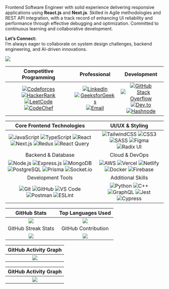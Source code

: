 Frontend Software Engineer with solid experience delivering responsive applications using **React.js** and **Next.js**. Skilled in Agile methodologies and REST API integration, with a track record of enhancing UI reliability and performance through effective debugging and optimization. Committed to continuous learning and collaborative development.  

**Let’s Connect:**  
I’m always eager to collaborate on system design challenges, backend engineering, and AI-driven innovations.

![](https://komarev.com/ghpvc/?username=mdasif-me)

| **Competitive Programming** | **Professional** | **Development** |
|:---:|:---:|:---:|
| [![Codeforces](https://img.shields.io/badge/Codeforces-445f9d?logo=Codeforces&logoColor=white)](https://codeforces.com/profile/mdasif-me) <br/> [![HackerRank](https://img.shields.io/badge/-HackerRank-2EC866?logo=HackerRank&logoColor=white)](https://hackerrank.com/mdasif-me) <br/> [![LeetCode](https://img.shields.io/badge/LeetCode-000000?logo=LeetCode&logoColor=#d16c06)](https://leetcode.com/mdasif-me) <br/> [![CodeChef](https://img.shields.io/badge/CodeChef-%23964B00.svg?logo=CodeChef&logoColor=white)](https://codechef.com/users/mdasif-me) | [![LinkedIn](https://img.shields.io/badge/LinkedIn-%230077B5.svg?logo=linkedin&logoColor=white)](https://linkedin.com/in/mdasif-me) <br/> [![GeeksforGeeks](https://img.shields.io/badge/GeeksforGeeks-gray?logo=geeksforgeeks&logoColor=35914c)](https://geeksforgeeks.org/user/mdasif-me) <br/> [![Email](https://img.shields.io/badge/Email-D14836?logo=gmail&logoColor=white)](mailto:mdasif.me@outlook.com) | [![GitHub](https://img.shields.io/badge/GitHub-%23121011.svg?logo=github&logoColor=white)](https://github.com/mdasif-me) <br/> [![Stack Overflow](https://img.shields.io/badge/-Stackoverflow-FE7A16?logo=stack-overflow&logoColor=white)](https://stackoverflow.com/users/yourid) <br/> [![Dev.to](https://img.shields.io/badge/Dev.to-%230A0A0A.svg?logo=dev.to&logoColor=white)](https://dev.to/mdasif-me) <br/> [![Hashnode](https://img.shields.io/badge/Hashnode-2962FF?logo=hashnode&logoColor=white)](https://hashnode.com/@mdasif-me) |

| Core Frontend Technologies | UI/UX & Styling |
|:---:|:---:|
| ![JavaScript](https://img.shields.io/badge/JavaScript-%23F7DF1E.svg?style=flat-square&logo=javascript&logoColor=black) ![TypeScript](https://img.shields.io/badge/TypeScript-%23007ACC.svg?style=flat-square&logo=typescript&logoColor=white) ![React](https://img.shields.io/badge/React-%2320232a.svg?style=flat-square&logo=react&logoColor=%2361DAFB) ![Next.js](https://img.shields.io/badge/Next.js-black?style=flat-square&logo=next.js&logoColor=white) ![Redux](https://img.shields.io/badge/Redux-%23593d88.svg?style=flat-square&logo=redux&logoColor=white) ![React Query](https://img.shields.io/badge/React_Query-FF4154?style=flat-square&logo=react%20query&logoColor=white) | ![TailwindCSS](https://img.shields.io/badge/Tailwind-%2338B2AC.svg?style=flat-square&logo=tailwind-css&logoColor=white) ![CSS3](https://img.shields.io/badge/CSS3-%231572B6.svg?style=flat-square&logo=css3&logoColor=white) ![SASS](https://img.shields.io/badge/SASS-hotpink.svg?style=flat-square&logo=SASS&logoColor=white) ![Figma](https://img.shields.io/badge/Figma-%23F24E1E.svg?style=flat-square&logo=figma&logoColor=white) ![Radix UI](https://img.shields.io/badge/Radix_UI-161618.svg?style=flat-square&logo=radix-ui&logoColor=white) |
| Backend & Database | Cloud & DevOps |
| ![Node.js](https://img.shields.io/badge/Node.js-6DA55F?style=flat-square&logo=node.js&logoColor=white) ![Express.js](https://img.shields.io/badge/Express.js-%23404d59.svg?style=flat-square&logo=express&logoColor=%2361DAFB) ![MongoDB](https://img.shields.io/badge/MongoDB-%234ea94b.svg?style=flat-square&logo=mongodb&logoColor=white) ![PostgreSQL](https://img.shields.io/badge/PostgreSQL-%23316192.svg?style=flat-square&logo=postgresql&logoColor=white) ![Prisma](https://img.shields.io/badge/Prisma-3982CE?style=flat-square&logo=Prisma&logoColor=white) ![Socket.io](https://img.shields.io/badge/Socket.io-black?style=flat-square&logo=socket.io&badgeColor=010101) | ![AWS](https://img.shields.io/badge/AWS-%23FF9900.svg?style=flat-square&logo=amazon-aws&logoColor=white) ![Vercel](https://img.shields.io/badge/Vercel-%23000000.svg?style=flat-square&logo=vercel&logoColor=white) ![Netlify](https://img.shields.io/badge/Netlify-%23000000.svg?style=flat-square&logo=netlify&logoColor=#00C7B7) ![Docker](https://img.shields.io/badge/Docker-%230db7ed.svg?style=flat-square&logo=docker&logoColor=white) ![Firebase](https://img.shields.io/badge/Firebase-%23039BE5.svg?style=flat-square&logo=firebase) |
| Development Tools | Additional Skills |
| ![Git](https://img.shields.io/badge/Git-%23F05033.svg?style=flat-square&logo=git&logoColor=white) ![GitHub](https://img.shields.io/badge/GitHub-%23121011.svg?style=flat-square&logo=github&logoColor=white) ![VS Code](https://img.shields.io/badge/VS_Code-0078d4.svg?style=flat-square&logo=visual-studio-code&logoColor=white) ![Postman](https://img.shields.io/badge/Postman-FF6C37?style=flat-square&logo=postman&logoColor=white) ![ESLint](https://img.shields.io/badge/ESLint-4B3263?style=flat-square&logo=eslint&logoColor=white) | ![Python](https://img.shields.io/badge/Python-3670A0?style=flat-square&logo=python&logoColor=ffdd54) ![C++](https://img.shields.io/badge/C++-%2300599C.svg?style=flat-square&logo=c%2B%2B&logoColor=white) ![GraphQL](https://img.shields.io/badge/GraphQL-E10098?style=flat-square&logo=graphql&logoColor=white) ![Jest](https://img.shields.io/badge/Jest-323330?style=flat-square&logo=Jest&logoColor=white) ![Cypress](https://img.shields.io/badge/Cypress-17202C?style=flat-square&logo=cypress&logoColor=white) |

| GitHub Stats | Top Languages Used |
|:---:|:---:|
| <img src="https://github-readme-stats.vercel.app/api?username=mdasif-me&theme=dark&show_icons=true&hide_border=true&count_private=true&bg_color=0D1117" /> | <img src="https://github-readme-stats.vercel.app/api/top-langs/?username=mdasif-me&theme=dark&hide_border=true&layout=compact&bg_color=0D1117" /> 
| GitHub Streak Stats| GitHub Contribution |
| <img src="https://nirzak-streak-stats.vercel.app/?user=mdasif-me&theme=dark&hide_border=true&background=0D1117" /> | <img src="https://github-contributor-stats.vercel.app/api?username=mdasif-me&limit=5&theme=dark&hide_border=true&combine_all_yearly_contributions=true&bg_color=0D1117" /> |

| GitHub Activity Graph |
|:---:|
| <img src="https://github-readme-activity-graph.vercel.app/graph?username=mdasif-me&theme=dark&hide_border=true&layout=compact&bg_color=0D1117" /> |

| GitHub Activity Graph |
|:---:|
| <img src="https://github-trophies.vercel.app/?username=mdasif-me&theme=onestar&no-frame=true&bg_color=0D1117&margin-w=40&margin-h=20" /> |

